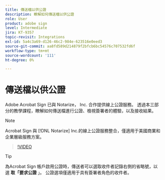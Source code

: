 ```yaml
---
title: 傳送檔以供公證
description: 瞭解如何傳送檔以供公證
role: User
product: adobe sign
level: Intermediate
jira: KT-9357
topic-revisit: Integrations
exl-id: 5a4c3a69-d126-46c2-984e-623516e0eed3
source-git-commit: aa8fd589d214879f2bfcb6bc54576c707532fd6f
workflow-type: tm+mt
source-wordcount: '111'
ht-degree: 0%

---
```


# 傳送檔以供公證

Adobe Acrobat Sign 已與 Notarize， Inc. 合作提供線上公證服務。 透過本三部分的教學課程，瞭解如何傳送檔進行公證、檢視簽署者的體驗，以及接收結果。

>[!NOTE]
>
>Acrobat Sign 與 [!DNL Notarize] Inc.的線上公證服務整合，僅適用于美國商業和企業層級服務方案。

>[!VIDEO](https://video.tv.adobe.com/v/341029?quality=12&learn=on&hidetitle=true)

>[!TIP]
>
>為Acrobat Sign 帳戶啟用公證時，傳送者可以選取收件者記錄右側的省略號，以選 **取「要求公證** 」。 公證選項僅適用于具有簽署者角色的收件者。

